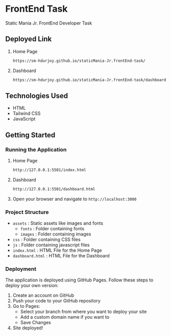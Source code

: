 # FrontEnd Task

Static Mania Jr. FrontEnd Developer Task

## Deployed Link

1. Home Page

   ```bash
   https://sm-hdurjoy.github.io/staticMania-Jr.frontEnd-task/

   ```

2. Dashboard

   ```bash
   https://sm-hdurjoy.github.io/staticMania-Jr.frontEnd-task/dashboard.html

   ```

## Technologies Used

- HTML
- Tailwind CSS
- JavaScript

## Getting Started

### Running the Application

1. Home Page

   ```bash
   http://127.0.0.1:5501/index.html

   ```

2. Dashboard

   ```bash
   http://127.0.0.1:5501/dashboard.html

   ```

3. Open your browser and navigate to `http://localhost:3000`

### Project Structure

- `assets` : Static assets like images and fonts
  - `fonts` : Folder containing fonts
  - `images` : Folder containing images
- `css` : Folder containing CSS files
- `js` : Folder containing javascript files
- `index.html` : HTML File for the Home Page
- `dashboard.html` : HTML File for the Dashboard

### Deployment

The application is deployed using GitHub Pages. Follow these steps to deploy your own version:

1. Create an account on GitHub
2. Push your code to your GitHub repository
3. Go to Pages:
   - Select your branch from where you want to deploy your site
   - Add a custom domain name if you want to
   - Save Changes
4. Site deployed!
